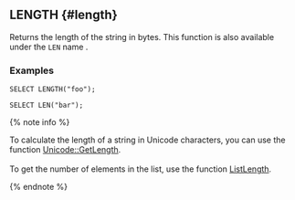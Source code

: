 ## LENGTH {#length}

Returns the length of the string in bytes. This function is also available under the `LEN` name .

### Examples

```yql
SELECT LENGTH("foo");
```

```yql
SELECT LEN("bar");
```

{% note info %}

To calculate the length of a string in Unicode characters, you can use the function [Unicode::GetLength](../../../udf/list/unicode.md).<br/><br/>To get the number of elements in the list, use the function [ListLength](../../list.md#listlength).

{% endnote %}
